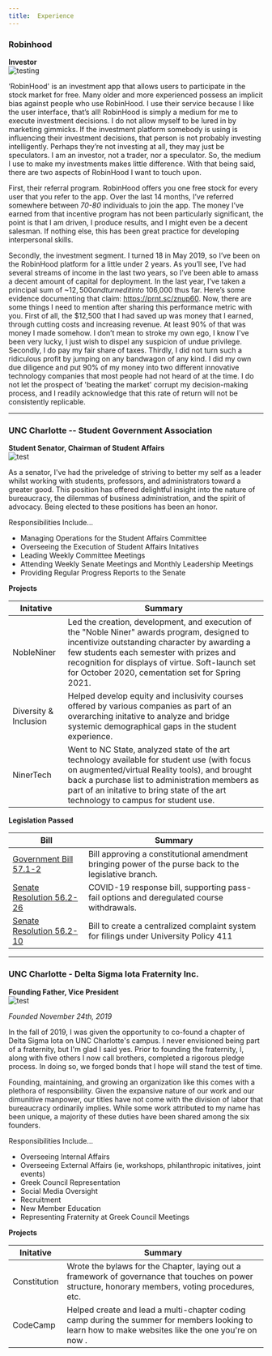 ```yaml
---
title:  Experience
---
```


### Robinhood 

**Investor**                         
![testing](/images/robinhood.png)

‘RobinHood' is an investment app that allows users to participate in the stock market for free. Many older and more experienced possess an implicit bias against people who use RobinHood. I use their service because I like the user interface, that’s all! RobinHood is simply a medium for me to execute investment decisions. I do not allow myself to be lured in by marketing gimmicks. If the investment platform somebody is using is influencing their investment decisions, that person is not probably investing intelligently. Perhaps they’re not investing at all, they may just be speculators. I am an investor, not a trader, nor a speculator. So, the medium I use to make my investments makes little difference. With that being said, there are two aspects of RobinHood I want to touch upon.

First, their referral program. RobinHood offers you one free stock for every user that you refer to the app. Over the last 14 months, I’ve referred somewhere between *70-80* individuals to join the app. The money I’ve earned from that incentive program has not been particularly significant, the point is that I am driven, I produce results, and I might even be a decent salesman. If nothing else, this has been great practice for developing interpersonal skills.

Secondly, the investment segment. I turned 18 in May 2019, so I’ve been on the RobinHood platform for a little under 2 years. As you’ll see, I’ve had several streams of income in the last two years, so I’ve been able to amass a decent amount of capital for deployment. In the last year, I've taken a principal sum of ~$12,500 and turned it into ~$106,000 thus far. Here’s some evidence documenting that claim: https://prnt.sc/znup60. Now, there are some things I need to mention after sharing this performance metric with you. First of all, the $12,500 that I had saved up was money that I earned, through cutting costs and increasing revenue. At least 90% of that was money I made somehow. I don’t mean to stroke my own ego, I know I've been very lucky, I just wish to dispel any suspicion of undue privilege. Secondly, I do pay my fair share of taxes. Thirdly, I did not turn such a ridiculous profit by jumping on any bandwagon of any kind. I did my own due diligence and put 90% of my money into two different innovative technology companies that most people had not heard of at the time. I do not let the prospect of 'beating the market' corrupt my decision-making process, and I readily acknowledge that this rate of return will not be consistently replicable.

_________________________________________________________________

### UNC Charlotte -- Student Government Association 



**Student Senator, Chairman of Student Affairs**                         
 ![test](/images/sgatrans.png)  


As a senator, I've had the priveledge of striving to
better my self as a leader whilst working with students, professors, and administrators toward a greater good. This position has offered delightful insight
into the nature of bureaucracy, the dilemmas of business administration, and the spirit of advocacy. Being elected to these positions has  been an honor.

Responsibilities Include...
- Managing Operations for the Student Affairs Committee
- Overseeing the Execution of Student Affairs Initatives
- Leading Weekly Committee Meetings
- Attending Weekly Senate Meetings and Monthly Leadership Meetings
- Providing Regular Progress Reports to the Senate 

**Projects**

| Initative  | Summary |
| ----- | -------- |
| NobleNiner   | Led the creation, development, and execution of the "Noble Niner" awards program, designed to incentivize outstanding character by awarding a few students each semester with prizes and recognition for displays of virtue. Soft-launch set for October 2020, cementation set for Spring 2021.|
| Diversity & Inclusion | Helped develop equity and inclusivity courses offered by various companies as part of an overarching initative to analyze and bridge systemic demographical gaps in the student experience.|
| NinerTech | Went to NC State, analyzed state of the art technology available for student use (with focus on augmented/virtual Reality tools), and brought back a purchase list to administration members as part of an initative to bring state of the art technology to campus for student use. |

 **Legislation Passed**

| Bill  | Summary |
| ----- | -------- |
| [Government Bill 57.1-2](https://docs.google.com/document/d/1hhpso-2XlKljalDIKOkyt2fztlBqkozXxSrjLi2zcDg/edit/)    | Bill approving a constitutional amendment bringing power of the purse back to the legislative branch.     |
| [Senate Resolution 56.2-26](https://docs.google.com/document/d/159Uvog9l1xu3tJ_NnEwVi-e5p8YmEoUev-lU-u7Nx-w/edit/)     | COVID-19 response bill, supporting pass-fail options and deregulated course withdrawals. |
| [Senate Resolution 56.2-10](https://docs.google.com/document/d/15dwBCehXHz-3A1cd4YL_qJwxQh5Ykv0d65KNuggAM0I/edit)  | Bill to create a centralized complaint system for filings under University Policy 411 |


___________________________________________________________________________________________________________________________________________

### UNC Charlotte - Delta Sigma Iota Fraternity Inc.
**Founding Father, Vice President**                            
![test](/images/dsiLogo.png)    

*Founded November 24th, 2019*



In the fall of 2019, I was given the opportunity to co-found a chapter of Delta Sigma Iota on UNC Charlotte's campus. I never envisioned being part of a fraternity, but I'm glad I said yes. Prior to founding the fraternity, I, along with five others I now call brothers, completed a rigorous pledge process. In doing so, we forged bonds that I hope will stand the test of time. 

Founding, maintaining, and growing an organization like this comes with a plethora of responsibility. Given the expansive nature of our work and our dimunitive manpower, our titles have not come with the division of labor that bureaucracy ordinarily implies. While some work attributed to my name has been unique, a majority of these duties have been shared among the six founders.

Responsibilities Include...
- Overseeing Internal Affairs
- Overseeing External Affairs (ie, workshops, philanthropic initatives, joint events)
- Greek Council Representation
- Social Media Oversight
- Recruitment 
- New Member Education
- Representing Fraternity at Greek Council Meetings

**Projects**

| Initative  | Summary |
| ----- | -------- |
| Constitution | Wrote the bylaws for the Chapter, laying out a framework of governance that touches on power structure, honorary members, voting procedures, etc. |
| CodeCamp   | Helped create and lead a multi-chapter coding camp during the summer for members looking to learn how to make websites like the one you're on now .|
